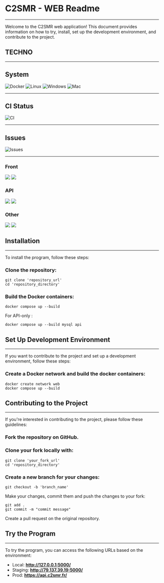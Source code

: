 # C2SMR - WEB Readme

---

Welcome to the C2SMR web application! This document provides information on how to try, install, set up the development environment, and contribute to the project.

## TECHNO

---

## System

![Docker](https://img.shields.io/badge/Docker-2CA5E0?style=for-the-badge&logo=docker&logoColor=white) ![Linux](https://img.shields.io/badge/Linux-FCC624?style=for-the-badge&logo=linux&logoColor=black) ![Windows](https://img.shields.io/badge/Windows-0078D6?style=for-the-badge&logo=windows&logoColor=white) ![Mac](https://img.shields.io/badge/mac%20os-000000?style=for-the-badge&logo=apple&logoColor=white)

---

##  CI Status

![CI](https://github.com/Karimarf/fork-web/actions/workflows/main_checks.yml/badge.svg)

---

## Issues

![Issues](https://img.shields.io/github/issues/Karimarf/fork-web)

---

### Front
![](https://img.shields.io/badge/JavaScript-323330?style=for-the-badge&logo=javascript&logoColor=F7DF1E)
![](https://img.shields.io/badge/React-20232A?style=for-the-badge&logo=react&logoColor=61DAFB)
### API
![](https://img.shields.io/badge/Python-FFD43B?style=for-the-badge&logo=python&logoColor=blue)
![](https://img.shields.io/badge/Flask-000000?style=for-the-badge&logo=flask&logoColor=white)
### Other
![](https://img.shields.io/badge/MySQL-005C84?style=for-the-badge&logo=mysql&logoColor=white)
![](https://img.shields.io/badge/Docker-2CA5E0?style=for-the-badge&logo=docker&logoColor=white)

## Installation

---

To install the program, follow these steps:

### Clone the repository:

```shell
git clone 'repository_url'
cd 'repository_directory'
```

### Build the Docker containers:

```shell
docker compose up --build
```

For API-only :
```shell
docker compose up --build mysql api
```


## Set Up Development Environment

---

If you want to contribute to the project and set up a development environment, follow these steps:

### Create a Docker network and build the docker containers:

```shell
docker create network web
docker compose up --build
```

## Contributing to the Project

---

If you're interested in contributing to the project, please follow these guidelines:

### Fork the repository on GitHub.

### Clone your fork locally with:

```shell 
git clone 'your_fork_url'
cd 'repository_directory'
```

### Create a new branch for your changes:

```shell 
git checkout -b 'branch_name'
```

Make your changes, commit them and push the changes to your fork:

```shell 
git add .
git commit -m "commit message"
```

Create a pull request on the original repository.

## Try the Program

---

To try the program, you can access the following URLs based on the environment:

- Local: __http://127.0.0.1:5000/__
- Staging: __http://79.137.39.19:5000/__
- Prod: __https://api.c2smr.fr/__

